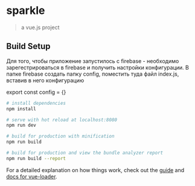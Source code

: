 # sparkle

> a vue.js project

## Build Setup

Для того, чтобы приложение запустилось с firebase - необходимо зарегестрироваться в firebase
и получить настройки конфигурации. В папке firebase создать папку config, поместить туда файл
index.js, вставив в него конфигурацию

export const config = {}

``` bash
# install dependencies
npm install

# serve with hot reload at localhost:8080
npm run dev

# build for production with minification
npm run build

# build for production and view the bundle analyzer report
npm run build --report
```

For a detailed explanation on how things work, check out the [guide](http://vuejs-templates.github.io/webpack/) and [docs for vue-loader](http://vuejs.github.io/vue-loader).
